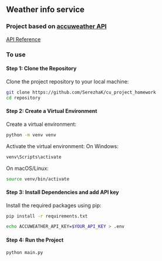 ## Weather info service
### Project based on [accuweather API](https://developer.accuweather.com/)
[API Reference](https://developer.accuweather.com/apis)

### To use
#### Step 1: Clone the Repository

Clone the project repository to your local machine:

```bash
git clone https://github.com/SerezhaK/cu_project_homework
cd repository
```
#### Step 2: Create a Virtual Environment
Create a virtual environment:

```bash
python -m venv venv
```
Activate the virtual environment:
On Windows:
```bash
venv\Scripts\activate
```
On macOS/Linux:
```bash
source venv/bin/activate
```
#### Step 3: Install Dependencies and add API key
Install the required packages using pip:
```bash
pip install -r requirements.txt
```
```bash
echo ACCUWEATHER_API_KEY=$YOUR_API_KEY > .env
```
#### Step 4: Run the Project
```bash
python main.py
```